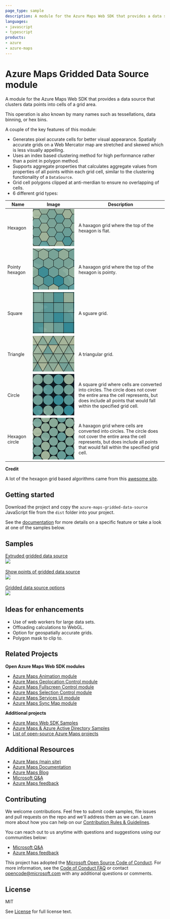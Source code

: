 ```yaml
---
page_type: sample
description: A module for the Azure Maps Web SDK that provides a data source that clusters data points into cells of a grid area.
languages:
- javascript
- typescript
products:
- azure
- azure-maps
---
```


# Azure Maps Gridded Data Source module

A module for the Azure Maps Web SDK that provides a data source that clusters data points into cells of a grid area.

This operation is also known by many names such as tessellations, data binning, or hex bins. 

A couple of the key features of this module:

- Generates pixel accurate cells for better visual appearance. Spatially accurate grids on a Web Mercator map are stretched and skewed which is less visually appelling. 
- Uses an index based clustering method for high performance rather than a point in polygon method.
- Supports aggregate properties that calculates aggregate values from properties of all points within each grid cell, similar to the clustering functionality of a `DataSource`.
- Grid cell polygons clipped at anti-merdian to ensure no overlapping of cells.
- 6 different grid types:

| Name | Image | Description | 
|-------|------|-------------|
| Hexagon | ![hexagon grid](https://github.com/Azure-Samples/azure-maps-gridded-data-source/raw/main/docs/images/hexagon.png) | A haxagon grid where the top of the hexagon is flat. |
| Pointy hexagon | ![pointy hexagon grid](https://github.com/Azure-Samples/azure-maps-gridded-data-source/raw/main/docs/images/pointyhexagon.png) | A haxagon grid where the top of the hexagon is pointy. |
| Square | ![square grid](https://github.com/Azure-Samples/azure-maps-gridded-data-source/raw/main/docs/images/square.png) | A sguare grid. |
| Triangle | ![triangle grid](https://github.com/Azure-Samples/azure-maps-gridded-data-source/raw/main/docs/images/triangle.png) | A triangular grid. |
| Circle | ![circle grid](https://github.com/Azure-Samples/azure-maps-gridded-data-source/raw/main/docs/images/circle.png) | A square grid where cells are converted into circles. The circle does not cover the entire area the cell represents, but does include all points that would fall within the specified grid cell. |
| Hexagon circle  | ![hexagon circle grid](https://github.com/Azure-Samples/azure-maps-gridded-data-source/raw/main/docs/images/hexcircle.png) | A haxagon grid where cells are converted into circles. The circle does not cover the entire area the cell represents, but does include all points that would fall within the specified grid cell. |

**Credit**

A lot of the hexagon grid based algorithms came from this [awesome site](https://www.redblobgames.com/grids/hexagons/).

## Getting started

Download the project and copy the `azure-maps-gridded-data-source` JavaScript file from the `dist` folder into your project. 

See the [documentation](https://github.com/Azure-Samples/azure-maps-gridded-data-source/tree/main/docs) for more details on a specific feature or take a look at one of the samples below.

## Samples

[Extruded gridded data source](https://samples.azuremaps.com/?search=gridded&sample=extruded-gridded-data-source)
<br/>[<img src="https://samples.azuremaps.com/polygons/extruded-gridded-data-source/screenshot.jpg" height="200px">](https://samples.azuremaps.com/?search=gridded&sample=extruded-gridded-data-source)

[Show points of gridded data source](https://samples.azuremaps.com/?search=gridded&sample=show-points-of-gridded-data-source)
<br/>[<img src="https://samples.azuremaps.com/polygons/show-points-of-gridded-data-source/screenshot.jpg" height="200px">](https://samples.azuremaps.com/?search=gridded&sample=show-points-of-gridded-data-source)

[Gridded data source options](https://samples.azuremaps.com/?search=gridded&sample=gridded-data-source-options)
<br/>[<img src="https://samples.azuremaps.com/polygons/gridded-data-source-options/screenshot.jpg" height="200px">](https://samples.azuremaps.com/?search=gridded&sample=gridded-data-source-options)

## Ideas for enhancements

- Use of web workers for large data sets.
- Offloading calculations to WebGL.
- Option for geospatially accurate grids.
- Polygon mask to clip to.

## Related Projects

**Open Azure Maps Web SDK modules**

* [Azure Maps Animation module](https://github.com/Azure-Samples/azure-maps-animations)
* [Azure Maps Geolocation Control module](https://github.com/Azure-Samples/azure-maps-geolocation-control)
* [Azure Maps Fullscreen Control module](https://github.com/Azure-Samples/azure-maps-fullscreen-control)
* [Azure Maps Selection Control module](https://github.com/Azure-Samples/azure-maps-selection-control)
* [Azure Maps Services UI module](https://github.com/Azure-Samples/azure-maps-services-ui)
* [Azure Maps Sync Map module](https://github.com/Azure-Samples/azure-maps-sync-maps)

**Additional projects**

* [Azure Maps Web SDK Samples](https://github.com/Azure-Samples/AzureMapsCodeSamples)
* [Azure Maps & Azure Active Directory Samples](https://github.com/Azure-Samples/Azure-Maps-AzureAD-Samples)
* [List of open-source Azure Maps projects](https://github.com/microsoft/Maps/blob/master/AzureMaps.md)

## Additional Resources

* [Azure Maps (main site)](https://azure.microsoft.com/en-us/products/azure-maps/)
* [Azure Maps Documentation](https://docs.microsoft.com/azure/azure-maps/index)
* [Azure Maps Blog](https://azure.microsoft.com/en-us/blog/product/azure-maps/)
* [Microsoft Q&A](https://docs.microsoft.com/answers/topics/azure-maps.html)
* [Azure Maps feedback](https://feedback.azure.com/forums/909172-azure-maps)

## Contributing

We welcome contributions. Feel free to submit code samples, file issues and pull requests on the repo and we'll address them as we can. 
Learn more about how you can help on our [Contribution Rules & Guidelines](https://github.com/Azure-Samples/azure-maps-gridded-data-source/blob/master/CONTRIBUTING.md). 

You can reach out to us anytime with questions and suggestions using our communities below:
* [Microsoft Q&A](https://docs.microsoft.com/answers/topics/azure-maps.html)
* [Azure Maps feedback](https://feedback.azure.com/forums/909172-azure-maps)

This project has adopted the [Microsoft Open Source Code of Conduct](https://opensource.microsoft.com/codeofconduct/). 
For more information, see the [Code of Conduct FAQ](https://opensource.microsoft.com/codeofconduct/faq/) or 
contact [opencode@microsoft.com](mailto:opencode@microsoft.com) with any additional questions or comments.

## License

MIT
 
See [License](https://github.com/Azure-Samples/azure-maps-gridded-data-source/blob/master/LICENSE.md) for full license text.

